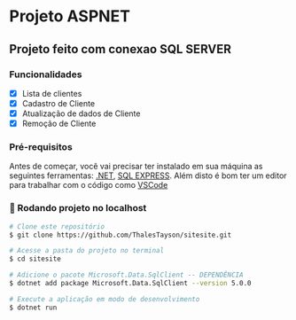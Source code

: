 # Projeto ASPNET

## Projeto feito com conexao SQL SERVER

### Funcionalidades

- [x] Lista de clientes
- [x] Cadastro de Cliente
- [x] Atualização de dados de Cliente
- [x] Remoção de Cliente

### Pré-requisitos

Antes de começar, você vai precisar ter instalado em sua máquina as seguintes ferramentas:
[.NET](https://dotnet.microsoft.com/en-us/download), [SQL EXPRESS](https://www.microsoft.com/pt-br/sql-server/sql-server-downloads).
Além disto é bom ter um editor para trabalhar com o código como [VSCode](https://code.visualstudio.com/)

### 🎲 Rodando projeto no localhost

```bash
# Clone este repositório
$ git clone https://github.com/ThalesTayson/sitesite.git

# Acesse a pasta do projeto no terminal
$ cd sitesite

# Adicione o pacote Microsoft.Data.SqlClient -- DEPENDÊNCIA
$ dotnet add package Microsoft.Data.SqlClient --version 5.0.0

# Execute a aplicação em modo de desenvolvimento
$ dotnet run

